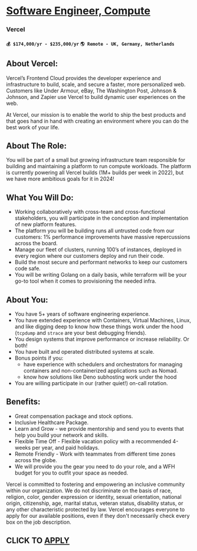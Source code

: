 # [Software Engineer, Compute](https://www.remotewlb.com/apply/software-engineer-compute-121978)  
### Vercel  
#### `💰 $174,000/yr - $235,000/yr` `🌎 Remote - UK, Germany, Netherlands`  

## About Vercel:

Vercel’s Frontend Cloud provides the developer experience and infrastructure to build, scale, and secure a faster, more personalized web. Customers like Under Armour, eBay, The Washington Post, Johnson & Johnson, and Zapier use Vercel to build dynamic user experiences on the web.

At Vercel, our mission is to enable the world to ship the best products and that goes hand in hand with creating an environment where you can do the best work of your life.

## About The Role:

You will be part of a small but growing infrastructure team responsible for building and maintaining a platform to run compute workloads. The platform is currently powering all Vercel builds (1M+ builds per week in 2022), but we have more ambitious goals for it in 2024!

## What You Will Do:

  * Working collaboratively with cross-team and cross-functional stakeholders, you will participate in the conception and implementation of new platform features.
  * The platform you will be building runs all untrusted code from our customers: 1% performance improvements have massive repercussions across the board.
  * Manage our fleet of clusters, running 100’s of instances, deployed in every region where our customers deploy and run their code.
  * Build the most secure and performant networks to keep our customers code safe.
  * You will be writing Golang on a daily basis, while terraform will be your go-to tool when it comes to provisioning the needed infra.

## About You:

  * You have 5+ years of software engineering experience.
  * You have extended experience with Containers, Virtual Machines, Linux, and like digging deep to know how these things work under the hood (`tcpdump` and `strace` are your best debugging friends).
  * You design systems that improve performance or increase reliability. Or both!
  * You have built and operated distributed systems at scale.
  * Bonus points if you: 
    * have experience with schedulers and orchestrators for managing containers and non-containerized applications such as Nomad.
    * know how solutions like Deno subhosting work under the hood
  * You are willing participate in our (rather quiet!) on-call rotation.

## Benefits:

  * Great compensation package and stock options.
  * Inclusive Healthcare Package.
  * Learn and Grow - we provide mentorship and send you to events that help you build your network and skills.
  * Flexible Time Off - Flexible vacation policy with a recommended 4-weeks per year, and paid holidays.
  * Remote Friendly - Work with teammates from different time zones across the globe.
  * We will provide you the gear you need to do your role, and a WFH budget for you to outfit your space as needed.

Vercel is committed to fostering and empowering an inclusive community within our organization. We do not discriminate on the basis of race, religion, color, gender expression or identity, sexual orientation, national origin, citizenship, age, marital status, veteran status, disability status, or any other characteristic protected by law. Vercel encourages everyone to apply for our available positions, even if they don't necessarily check every box on the job description.

  
## CLICK TO [APPLY](https://www.remotewlb.com/apply/software-engineer-compute-121978)

